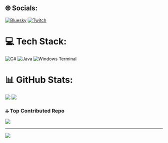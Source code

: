 
## 🌐 Socials:
[![Bluesky](https://img.shields.io/badge/bluesky-0285FF?style=for-the-badge&logo=bluesky&logoColor=%23FFFFFF)](https://bsky.app/profile/Unknown) [![Twitch](https://img.shields.io/badge/Twitch-%239146FF.svg?logo=Twitch&logoColor=white)](https://twitch.tv/Unknown519_) 

# 💻 Tech Stack:
![C#](https://img.shields.io/badge/c%23-%23239120.svg?style=for-the-badge&logo=csharp&logoColor=white) ![Java](https://img.shields.io/badge/java-%23ED8B00.svg?style=for-the-badge&logo=openjdk&logoColor=white) ![Windows Terminal](https://img.shields.io/badge/Windows%20Terminal-%234D4D4D.svg?style=for-the-badge&logo=windows-terminal&logoColor=white)
# 📊 GitHub Stats:
![](https://nirzak-streak-stats.vercel.app/?user=Unknown&theme=dark&hide_border=false) ![](https://github-readme-stats.vercel.app/api/top-langs/?username=Unknown&theme=dark&hide_border=false&include_all_commits=true&count_private=true&layout=compact)<br/>


### 🔝 Top Contributed Repo
![](https://github-contributor-stats.vercel.app/api?username=Unknown&limit=5&theme=dark&combine_all_yearly_contributions=true)

---
[![](https://visitcount.itsvg.in/api?id=Unknown&icon=0&color=0)](https://visitcount.itsvg.in)

<!-- Proudly created with GPRM ( https://gprm.itsvg.in ) -->
